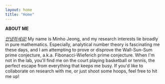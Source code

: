 ```yaml
---
layout: home
title: "Home"
---
```


<p style="line-height:1.2"><strong>ABOUT ME</strong></p>
<i><u>안녕하세요!</u></i> My name is Minho Jeong, and my research interests lie broadly in pure mathematics. Especially, analytical number theory is fascinating me these days, and I am attempting to prove or disprove the Wall-Sun-Sum prime conjecture, a.k.a. Fibonacci-Wieferich prime conjecture. When I'm not in the lab, you'll find me on the court playing basketball or tennis, the perfect escape from everything that keeps me busy. If you'd like to collaborate on research with me, or just shoot some hoops, feel free to hit me up!
